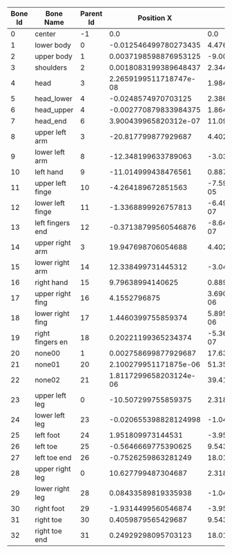 | Bone Id | Bone Name       | Parent Id | Position X               | Position Y               | Position Z               |
|---------|-----------------|----------|--------------------------|--------------------------|--------------------------|
| 0       | center          | -1       | 0.0                      | 0.0                      | 0.0                      |
| 1       | lower body      | 0        | -0.012546499780273435    | 4.476369873046875        | 13.514599609374999       |
| 2       | upper body      | 1        | 0.0037198598876953125    | -9.00346923828125        | 25.083098144531252       |
| 3       | shoulders       | 2        | 0.0018083199389648437    | 2.3449499267578124       | 16.75989990234375        |
| 4       | head            | 3        | 2.2659199511718747e-08   | 1.9845798583984375       | 9.061979492187499        |
| 5       | head_lower      | 4        | -0.0248574970703125      | 2.3863999267578127       | 21.767899414062498       |
| 6       | head_upper      | 4        | -0.002770879833984375    | 1.8642800048828125       | 2.964779931640625        |
| 7       | head_end        | 6        | 3.900439965820312e-07    | 11.090099853515625       | -8.757319335937499       |
| 8       | upper left arm  | 3        | -20.817799877929687      | 4.40252978515625         | -9.501749267578125       |
| 9       | lower left arm  | 8        | -12.348199633789063      | -3.0391198730468747      | -23.1385986328125        |
| 10      | left hand       | 9        | -11.014999438476561      | 0.8876419677734375       | -20.292898925781248      |
| 11      | upper left finge| 10       | -4.264189672851563       | -7.59165966796875e-05    | -7.47964990234375        |
| 12      | lower left finge| 11       | -1.3368899926757813      | -6.498299560546875e-07   | -6.02493994140625        |
| 13      | left fingers end| 12       | -0.37138799560546876     | -8.64966943359375e-07    | -9.40251953125           |
| 14      | upper right arm | 3        | 19.947698706054688       | 4.402519775390625        | -9.501709716796874       |
| 15      | lower right arm | 14       | 12.338499731445312       | -3.041                   | -22.665200195312497      |
| 16      | right hand      | 15       | 9.79638994140625         | 0.8895079589843751       | -20.714599609375         |
| 17      | upper right fing| 16       | 4.1552796875             | 3.6901098632812496e-06   | -7.50835986328125        |
| 18      | lower right fing| 17       | 1.4460399755859374       | 5.895809814453125e-06    | -5.801359863281251       |
| 19      | right fingers en| 18       | 0.20221199365234374      | -5.36686962890625e-07    | -9.20908935546875        |
| 20      | none00          | 1        | 0.002758699877929687     | 17.6365986328125         | -5.6030498046875         |
| 21      | none01          | 20       | 2.100279951171875e-06    | 51.3568994140625         | 9.582369873046876        |
| 22      | none02          | 21       | 1.8117299658203124e-06   | 39.4123974609375         | 31.684399414062497       |
| 23      | upper left leg  | 0        | -10.507299755859375      | 2.31850986328125         | -1.08337998046875        |
| 24      | lower left leg  | 23       | -0.020655398828124998    | -1.0435799072265624      | -43.67929931640625       |
| 25      | left foot       | 24       | 1.951809973144531        | -3.952179931640625       | -45.184199218749995      |
| 26      | left toe        | 25       | -0.5646669775390625      | 9.5432900390625          | -3.98989990234375        |
| 27      | left toe end    | 26       | -0.7526259863281249      | 18.019099609375          | -6.31957958984375        |
| 28      | upper right leg | 0        | 10.627799487304687       | 2.318489916992187        | -1.08338994140625        |
| 29      | lower right leg | 28       | 0.08433589819335938      | -1.0435799072265624      | -43.679399414062495      |
| 30      | right foot      | 29       | -1.9314499560546874      | -3.952179931640625       | -45.184199218749995      |
| 31      | right toe       | 30       | 0.4059879565429687       | 9.5432900390625          | -3.98989990234375        |
| 32      | right toe end   | 31       | 0.24929298095703123      | 18.019099609375          | -6.31957958984375        |
